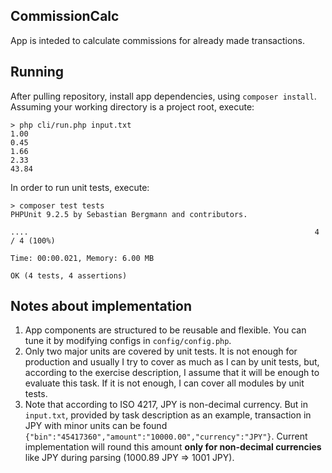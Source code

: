 ## CommissionCalc
App is inteded to calculate commissions for already made transactions.
## Running
After pulling repository, install app dependencies, using `composer install`. Assuming your working directory is a project root, execute:
```
> php cli/run.php input.txt
1.00
0.45
1.66
2.33
43.84
```
In order to run unit tests, execute:
```
> composer test tests
PHPUnit 9.2.5 by Sebastian Bergmann and contributors.

....                                                                4 / 4 (100%)

Time: 00:00.021, Memory: 6.00 MB

OK (4 tests, 4 assertions)
```
## Notes about implementation
1. App components are structured to be reusable and flexible. You can tune it by modifying configs in `config/config.php`.
2. Only two major units are covered by unit tests. It is not enough for production and usually I try to cover as much as I can by unit tests, but, according to the exercise description, I assume that it will be enough to evaluate this task. If it is not enough, I can cover all modules by unit tests.
3. Note that according to ISO 4217, JPY is non-decimal currency. But in `input.txt`, provided by task description as an example, transaction in JPY with minor units can be found `{"bin":"45417360","amount":"10000.00","currency":"JPY"}`. Current implementation will round this amount **only for non-decimal currencies** like JPY during parsing (1000.89 JPY => 1001 JPY).

